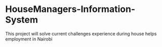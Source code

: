 # HouseManagers-Information-System
This project will solve current challenges experience during house helps employment in Nairobi
